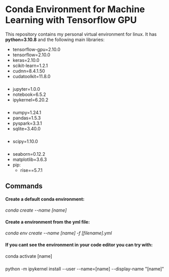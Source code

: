 # Conda Environment for Machine Learning with Tensorflow GPU


This repository contains my personal virtual environment for linux. It has **python=3.10.8** and the following main libraries:

* tensorflow-gpu=2.10.0
* tensorflow=2.10.0
* keras=2.10.0
* scikit-learn=1.2.1
* cudnn=8.4.1.50
* cudatoolkit=11.8.0
###
* jupyter=1.0.0
* notebook=6.5.2
* ipykernel=6.20.2
###
* numpy=1.24.1
* pandas=1.5.3
* pyspark=3.3.1
* sqlite=3.40.0
###
* scipy=1.10.0
###
* seaborn=0.12.2
* matplotlib=3.6.3
* pip:
     * rise==5.7.1


## Commands

#### Create a default conda environment:
<i>conda create --name [name]</i>

#### Create a environment from the yml file:
<i>conda env create --name [name] -f [filename].yml</i>

#### If you cant see the environment in your code editor you can try with:
</i>conda activate [name]</i>
###
</i>python -m ipykernel install --user --name=[name] --display-name "[name]"</i>

